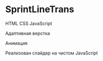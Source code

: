 # SprintLineTrans

HTML CSS JavaScript

Адаптивная верстка

Анимация

Реализован слайдер на чистом JavaScript
